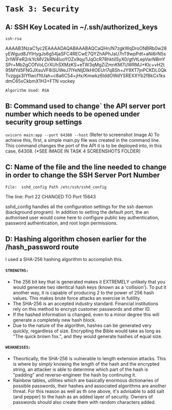 # `Task 3: Security`

## A:  SSH Key Located in ~/.ssh/authorized_keys

`ssh-rsa` 

AAAAB3NzaC1yc2EAAAADAQABAAABAQCaQHn/N7zgkWqDroONBRb0w28yEWgud8JYlHygJs6g54jaSFC4RECwE7QYZhAPhJaU7nT9wpPdt+aNi6rN5s2rIWIFeR2rkYcMV2kRN4IuoYOZx9qy/1JqOcR78hktiISyX0/gtVtLepVarNBmYSPr+Mb2gCOfVoLCrXUhSXMzKS+eTW3qMgZiZmnKM7UWRMJ+Klc+vH2t95MYd5FNGJXsuVF8iSUWeJ7lYeNIjDIkHIOEUrl7q8Sh+JY9XT7jnPCKDL0QkTvzggx3IYflwcf1tUah+c8a6C54+jHx/Kmwkz6IddOWdYSREXXYb2f8kCx1ksdmC65xCkbmX1H3+FTN vockey

`Algorithm Used: RSA`

## B: Command used to change` the API server port number which needs to be opened under security group settings

`uvicorn main:app --port 64308 --host`
(Refer to screenshot Image A)
To achieve this, first, a simple main.py file was created in the command line.  This command changes the port of the API it is to be deployed into, in this case, 64308.  (*SEE IMAGE IN TASK 4 SCREENSHOTS FOLDER)

## C: Name of the file and the line needed to change in order to change the SSH Server Port Number

`File:  sshd_config
Path /etc/ssh/sshd_config`

The line:  Port 22 CHANGED TO Port 15643

sshd_config handles all the configuration settings for the ssh daemon (background program).  In addition to setting the default port, the an authorised user would come here to configure public key authentication, password authentication, and root login permissions.


## D: Hashing algorithm chosen earlier for the /hash_password route

I used a SHA-256 hashing algorithm to accomplish this.

#### `STRENGTHS:`

* The 256 bit key that is generated makes it EXTREMELY unlikely that you would generate two identical hash keys (known as a 'collision'). To put it another way, it is capable of producing 2 to the power of 256 hash values. This makes brute force attacks an exercise in futility.
* The SHA-256 is an accepted industry standard.  Financial institutions rely on this method to encrypt customer passwords and other ID.
* If the hashed information is changed, even to a minor degree this will generate a completely new hash block. 
* Due to the nature of the algorithm, hashes can be generated very quickly, regardless of size.  Encrypting the Bible would take as long as "The quick brown fox.", and they would generate hashes of equal size.

#### `WEAKNESSES:`

* Theortically, the SHA-256 is vulnerable to length extension attacks.  This is where by simply knowing the length of the hash and the encrypted string, an attacker is able to determine which part of the hash is "padding" and reverse-engineer the hash by continuing it.
* Rainbow tables, utilities which are basically enormous dictionaries of possible passwords, their hashes and associated algorithms are another threat.  For this reason as well as th one above, it's advisable to add salt (and pepper) to the hash as an added layer of security.  Owners of passwords should also create them with random characters added.





